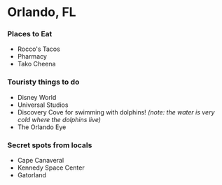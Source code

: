 # Orlando, FL

### Places to Eat
- Rocco's Tacos
- Pharmacy
- Tako Cheena

### Touristy things to do
- Disney World
- Universal Studios
- Discovery Cove for swimming with dolphins! *(note: the water is very cold where the dolphins live)*
- The Orlando Eye

### Secret spots from locals
- Cape Canaveral
- Kennedy Space Center
- Gatorland
